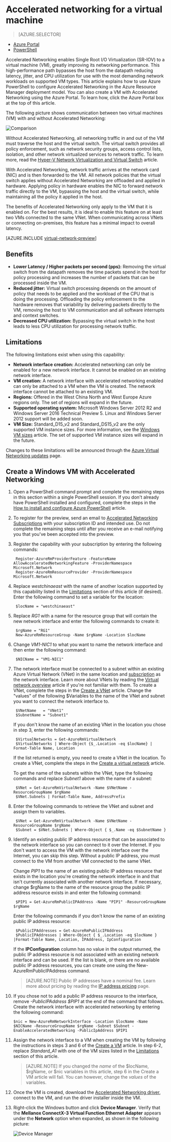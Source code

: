 <properties
    pageTitle="Accelerated networking for a virtual machine - PowerShell | Azure"
    description="Learn how to configure Accelerated Networking for an Azure virtual machine using PowerShell."
    services="virtual-network"
    documentationcenter="na"
    author="jimdial"
    manager="carmonm"
    editor=""
    tags="azure-resource-manager" />
<tags
    ms.assetid="a0b63599-c23b-40b5-a8ab-23af8b07dded"
    ms.service="virtual-network"
    ms.devlang="na"
    ms.topic="article"
    ms.tgt_pltfrm="na"
    ms.workload="infrastructure-services"
    ms.date="09/23/2016"
    wacn.date=""
    ms.author="jdial" />

# Accelerated networking for a virtual machine
> [AZURE.SELECTOR]
- [Azure Portal](/documentation/articles/virtual-network-accelerated-networking-portal/)
- [PowerShell](/documentation/articles/virtual-network-accelerated-networking-powershell/)

Accelerated Networking enables Single Root I/O Virtualization (SR-IOV) to a virtual machine (VM), greatly improving its networking performance. This high-performance path bypasses the host from the datapath reducing latency, jitter, and CPU utilization for use with the most demanding network workloads on supported VM types. This article explains how to use Azure PowerShell to configure Accelerated Networking in the Azure Resource Manager deployment model. You can also create a VM with Accelerated Networking using the Azure Portal. To learn how, click the Azure Portal box at the top of this article.

The following picture shows communication between two virtual machines (VM) with and without Accelerated Networking:

![Comparison](./media/virtual-network-accelerated-networking-powershell/image1.png)

Without Accelerated Networking, all networking traffic in and out of the VM must traverse the host and the virtual switch. The virtual switch provides all policy enforcement, such as network security groups, access control lists, isolation, and other network virtualized services to network traffic. To learn more, read the [Hyper-V Network Virtualization and Virtual Switch](https://technet.microsoft.com/zh-cn/library/jj945275.aspx) article.

With Accelerated Networking, network traffic arrives at the network card (NIC) and is then forwarded to the VM. All network policies that the virtual switch applies without Accelerated Networking are offloaded and applied in hardware. Applying policy in hardware enables the NIC to forward network traffic directly to the VM, bypassing the host and the virtual switch, while maintaining all the policy it applied in the host.

The benefits of Accelerated Networking only apply to the VM that it is enabled on. For the best results, it is ideal to enable this feature on at least two VMs connected to the same VNet.  When communicating across VNets or connecting on-premises, this feature has a minimal impact to overall latency.

[AZURE.INCLUDE [virtual-network-preview](../../includes/virtual-network-preview.md)]

## Benefits
* **Lower Latency / Higher packets per second (pps):** Removing the virtual switch from the datapath removes the time packets spend in the host for policy processing and increases the number of packets that can be processed inside the VM.
* **Reduced jitter:** Virtual switch processing depends on the amount of policy that needs to be applied and the workload of the CPU that is doing the processing. Offloading the policy enforcement to the hardware removes that variability by delivering packets directly to the VM, removing the host to VM communication and all software interrupts and context switches.
* **Decreased CPU utilization:** Bypassing the virtual switch in the host leads to less CPU utilization for processing network traffic.

## Limitations
The following limitations exist when using this capability:

* **Network interface creation:** Accelerated networking can only be enabled for a new network interface.  It cannot be enabled on an existing network interface.
* **VM creation:** A network interface with accelerated networking enabled can only be attached to a VM when the VM is created. The network interface cannot be attached to an existing VM.
* **Regions:** Offered in the West China North and West Europe Azure regions only. The set of regions will expand in the future.
* **Supported operating system:** Microsoft Windows Server 2012 R2 and Windows Server 2016 Technical Preview 5. Linux and Windows Server 2012 support will be added soon.
* **VM Size:** Standard_D15_v2 and Standard_DS15_v2 are the only supported VM instance sizes. For more information, see the [Windows VM sizes](/documentation/articles/virtual-machines-windows-sizes/) article. The set of supported VM instance sizes will expand in the future.

Changes to these limitations will be announced through the [Azure Virtual Networking updates](https://azure.microsoft.com/updates/accelerated-networking-in-preview) page.

## Create a Windows VM with Accelerated Networking
1. Open a PowerShell command prompt and complete the remaining steps in this section within a single PowerShell session. If you don't already have PowerShell installed and configured, complete the steps in the [How to install and configure Azure PowerShell](/documentation/articles/powershell-install-configure/) article.
2. To register for the preview, send an email to [Accelerated Networking Subscriptions](mailto:axnpreview@microsoft.com?subject=Request%20to%20enable%20subscription%20%3csubscription%20id%3e) with your subscription ID and intended use. Do not complete the remaining steps until after you receive an e-mail notifying you that you've been accepted into the preview.
3. Register the capability with your subscription by entering the following commands:
   
        Register-AzureRmProviderFeature -FeatureName AllowAcceleratedNetworkingFeature -ProviderNamespace Microsoft.Network
        Register-AzureRmResourceProvider -ProviderNamespace Microsoft.Network
4. Replace *westchinaeast* with the name of another location supported by this capability listed in the [Limitations](#limitations) section of this article (if desired). Enter the following command to set a variable for the location:
   
        $locName = "westchinaeast"
5. Replace *RG1* with a name for the resource group that will contain the new network interface and enter the following commands to create it:
   
        $rgName = "RG1"
        New-AzureRmResourceGroup -Name $rgName -Location $locName
6. Change *VM1-NIC1* to what you want to name the network interface and then enter the following command:
   
        $NICName = "VM1-NIC1"
7. The network interface must be connected to a subnet within an existing Azure Virtual Network (VNet) in the same location and [subscription](/documentation/articles/azure-glossary-cloud-terminology/#subscription) as the network interface. Learn more about VNets by reading the [Virtual network overview](/documentation/articles/virtual-networks-overview/) article if you're not familiar with them. To create a VNet, complete the steps in the [Create a VNet](/documentation/articles/virtual-networks-create-vnet-arm-ps/) article. Change the "values" of the following $Variables to the name of the VNet and subnet you want to connect the network interface to.
   
        $VNetName   = "VNet1"
        $SubnetName = "Subnet1"
   
    If you don't know the name of an existing VNet in the location you chose in step 3, enter the following commands:
   
        $VirtualNetworks = Get-AzureRmVirtualNetwork
        $VirtualNetworks | Where-Object {$_.Location -eq $locName} | Format-Table Name, Location
   
    If the list returned is empty, you need to create a VNet in the location. To create a VNet, complete the steps in the [Create a virtual network](/documentation/articles/virtual-networks-create-vnet-arm-ps/) article.
   
    To get the name of the subnets within the VNet, type the following commands and replace *Subnet1* above with the name of a subnet:
   
        $VNet = Get-AzureRmVirtualNetwork -Name $VNetName -ResourceGroupName $rgName
        $VNet.Subnets | Format-Table Name, AddressPrefix
8. Enter the following commands to retrieve the VNet and subnet and assign them to variables.
   
        $VNet = Get-AzureRmVirtualNetwork -Name $VNetName -ResourceGroupName $rgName
        $Subnet = $VNet.Subnets | Where-Object { $_.Name -eq $SubnetName }
9. Identify an existing public IP address resource that can be associated to the network interface so you can connect to it over the Internet. If you don't want to access the VM with the network interface over the Internet, you can skip this step. Without a public IP address, you must connect to the VM from another VM connected to the same VNet. 
   
    Change *PIP1* to the name of an existing public IP address resource that exists in the location you're creating the network interface in and that isn't currently associated with another network interface. If necessary, change $rgName to the name of the resource group the public IP address resource exists in and enter the following command:
   
        $PIP1 = Get-AzureRmPublicIPAddress -Name "PIP1" -ResourceGroupName $rgName
   
    Enter the following commands if you don't know the name of an existing public IP address resource:
   
        $PublicIPAddresses = Get-AzureRmPublicIPAddress
        $PublicIPAddresses | Where-Object { $_.Location -eq $locName } |Format-Table Name, Location, IPAddress, IpConfiguration
   
    If the **IPConfiguration** column has no value in the output returned, the public IP address resource is not associated with an existing network interface and can be used. If the list is blank, or there are no available public IP address resources, you can create one using the New-AzureRmPublicIPAddress command.
   
   > [AZURE.NOTE]
   > Public IP addresses have a nominal fee. Learn more about pricing by reading the [IP address pricing](/pricing/details/reserved-ip-addresses/) page.
   > 
   > 
10. If you chose not to add a public IP address resource to the interface, remove *-PublicIPAddress $PIP1* at the end of the command that follows. Create the network interface with accelerated networking by entering the following command:
    
        $nic = New-AzureRmNetworkInterface -Location $locName -Name $NICName -ResourceGroupName $rgName -Subnet $Subnet -EnableAcceleratedNetworking -PublicIpAddress $PIP1 
11. Assign the network interface to a VM when creating the VM by following the instructions in steps 3 and 6 of the [Create a VM](/documentation/articles/virtual-machines-windows-ps-create/) article. In step 6-2, replace *Standard_A1* with one of the VM sizes listed in the [Limitations](#limitations) section of this article.
    
    > [AZURE.NOTE]
    > If you changed the *name* of the $locName, $rgName, or $nic variables in this article, step 6 in the Create a VM article will fail. You can however, change the *values* of the variables.
    > 
    > 
12. Once the VM is created, download the [Accelerated Networking driver](https://gallery.technet.microsoft.com/Azure-Accelerated-471b5d84), connect to the VM, and run the driver installer inside the VM.
13. Right-click the Windows button and click **Device Manager**. Verify that the **Mellanox ConnectX-3 Virtual Function Ethernet Adapter** appears under the **Network** option when expanded, as shown in the following picture:
    
    ![Device Manager](./media/virtual-network-accelerated-networking-powershell/image2.png)

